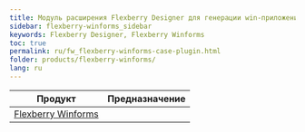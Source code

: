 ```yaml
---
title: Модуль расширения Flexberry Designer для генерации win-приложений
sidebar: flexberry-winforms_sidebar
keywords: Flexberry Designer, Flexberry Winforms
toc: true
permalink: ru/fw_flexberry-winforms-case-plugin.html
folder: products/flexberry-winforms/
lang: ru
---
```


| __Продукт__ | __Предназначение__ |
 ---|---| 
|[Flexberry Winforms](fw_landing_page.html)||

<!--Непосредственно текст статьи-->
